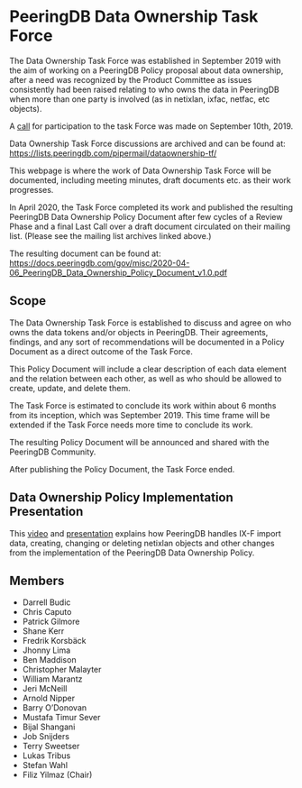 # PeeringDB Data Ownership Task Force

The Data Ownership Task Force was established in September 2019 with the aim of working on a PeeringDB Policy proposal about data ownership, after a need was recognized by the Product Committee as issues consistently had been raised relating to who owns the data in PeeringDB when more than one party is involved (as in netixlan, ixfac, netfac, etc objects).

A [call](https://lists.peeringdb.com/pipermail/pdb-announce/2019-September/000130.html) for participation to the task Force was made on September 10th, 2019. 

Data Ownership Task Force discussions are archived and can be found at: <https://lists.peeringdb.com/pipermail/dataownership-tf/>

This webpage is where the work of Data Ownership Task Force will be documented, including meeting minutes, draft documents etc. as their work progresses.

In April 2020, the Task Force completed its work and published the resulting PeeringDB Data Ownership Policy Document after few cycles of a Review Phase and a final Last Call over a draft document circulated on their mailing list. (Please see the mailing list archives linked above.)  

The resulting document can be found at:
<https://docs.peeringdb.com/gov/misc/2020-04-06_PeeringDB_Data_Ownership_Policy_Document_v1.0.pdf>


## Scope

The Data Ownership Task Force is established to discuss and agree on who owns the data tokens and/or objects in PeeringDB. Their agreements, findings, and any sort of recommendations will be documented in a Policy Document as a direct outcome of the Task Force. 

This Policy Document will include a clear description of each data element and the relation between each other, as well as who should be allowed to create, update, and delete them.

The Task Force is estimated to conclude its work within about 6 months from its inception, which was September 2019. This time frame will be extended if the Task Force needs more time to conclude its work. 

The resulting Policy Document will be announced and shared with the PeeringDB Community.

After publishing the Policy Document, the Task Force ended. 

## Data Ownership Policy Implementation Presentation

This [video](https://youtu.be/mtT_HojbIPs) and [presentation](../../presentation/20200817-dtf-implementation.pdf) explains how PeeringDB handles IX-F import data, creating, changing or deleting netixlan objects and other changes from the implementation of the PeeringDB Data Ownership Policy.

## Members
- Darrell Budic 
- Chris Caputo 
- Patrick Gilmore 
- Shane Kerr 
- Fredrik Korsbäck
- Jhonny Lima 
- Ben Maddison 
- Christopher Malayter 
- William Marantz 
- Jeri McNeill
- Arnold Nipper 
- Barry O’Donovan 
- Mustafa Timur Sever 
- Bijal Shangani 
- Job Snijders 
- Terry Sweetser
- Lukas Tribus 
- Stefan Wahl 
- Filiz Yilmaz (Chair)
